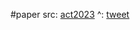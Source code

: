 #paper 
src: [act2023](https://act2023.github.io/papers/paper27.pdf) 
^: [tweet](https://twitter.com/quantum_physics/status/1694673566870962678) 
